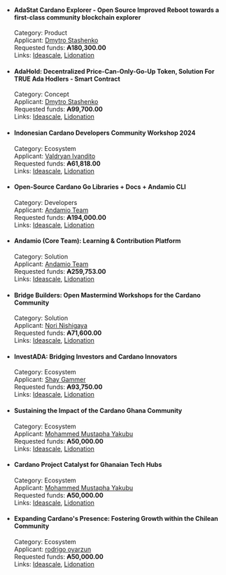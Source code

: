 * #### AdaStat Cardano Explorer - Open Source Improved Reboot towards a first-class community blockchain explorer
  Category: Product  
  Applicant: [Dmytro Stashenko](https://cardano.ideascale.com/c/profile/128371)  
  Requested funds: **₳180,300.00**  
  Links: [Ideascale](https://cardano.ideascale.com/c/idea/112452), [Lidonation](https://www.lidonation.com/en/proposals/adastat-cardano-explorer-open-source-improved-reboot-towards-a-first-class-community-blockchain-explorer-f11)  

* #### AdaHold: Decentralized Price-Can-Only-Go-Up Token, Solution For TRUE Ada Hodlers - Smart Contract
  Category: Concept  
  Applicant: [Dmytro Stashenko](https://cardano.ideascale.com/c/profile/128371)  
  Requested funds: **₳99,700.00**  
  Links: [Ideascale](https://cardano.ideascale.com/c/idea/111587), [Lidonation](https://www.lidonation.com/en/proposals/adahold-decentralized-price-can-only-go-up-token-solution-for-true-ada-hodlers-smart-contract-f11)

* #### Indonesian Cardano Developers Community Workshop 2024
  Category: Ecosystem  
  Applicant: [Valdryan Ivandito](https://cardano.ideascale.com/c/profile/189951)  
  Requested funds: **₳61,818.00**  
  Links: [Ideascale](https://cardano.ideascale.com/c/idea/111720), [Lidonation](https://www.lidonation.com/en/proposals/indonesian-cardano-developers-community-workshop-2024-f11)

* #### Open-Source Cardano Go Libraries + Docs + Andamio CLI
  Category: Developers  
  Applicant: [Andamio Team](https://cardano.ideascale.com/c/profile/190751)  
  Requested funds: **₳194,000.00**  
  Links: [Ideascale](https://cardano.ideascale.com/c/idea/113455), [Lidonation](https://www.lidonation.com/en/proposals/open-source-cardano-go-libraries-docs-andamio-cli-f11)
  
* #### Andamio (Core Team): Learning & Contribution Platform
  Category: Solution  
  Applicant: [Andamio Team](https://cardano.ideascale.com/c/profile/190751)   
  Requested funds: **₳259,753.00**  
  Links: [Ideascale](https://cardano.ideascale.com/c/idea/113692), [Lidonation](https://www.lidonation.com/en/proposals/andamio-core-team-learning-contribution-platform-f11)
    
* #### Bridge Builders: Open Mastermind Workshops for the Cardano Community
  Category: Solution  
  Applicant: [Nori Nishigaya](https://cardano.ideascale.com/c/profile/146513)   
  Requested funds: **₳71,600.00**  
  Links: [Ideascale](https://cardano.ideascale.com/c/idea/113526), [Lidonation](https://www.lidonation.com/en/proposals/bridge-builders-open-mastermind-workshops-for-the-cardano-community-f11)
      
* #### InvestADA: Bridging Investors and Cardano Innovators
  Category: Ecosystem  
  Applicant: [Shay Gammer](https://cardano.ideascale.com/c/profile/194635)   
  Requested funds: **₳93,750.00**  
  Links: [Ideascale](https://cardano.ideascale.com/c/idea/114503), [Lidonation](https://www.lidonation.com/en/proposals/investada-bridging-investors-and-cardano-innovators-f11)
  
* #### Sustaining the Impact of the Cardano Ghana Community
  Category: Ecosystem  
  Applicant: [Mohammed Mustapha Yakubu](https://cardano.ideascale.com/c/profile/169085)   
  Requested funds: **₳50,000.00**  
  Links: [Ideascale](https://cardano.ideascale.com/c/idea/112090), [Lidonation](https://www.lidonation.com/en/proposals/sustaining-the-impact-of-the-cardano-ghana-community-f11)

* #### Cardano Project Catalyst for Ghanaian Tech Hubs
  Category: Ecosystem  
  Applicant: [Mohammed Mustapha Yakubu](https://cardano.ideascale.com/c/profile/169085)   
  Requested funds: **₳50,000.00**  
  Links: [Ideascale](https://cardano.ideascale.com/c/idea/113834), [Lidonation](https://www.lidonation.com/en/proposals/cardano-project-catalyst-for-ghanaian-tech-hubs-f11)
  
* #### Expanding Cardano's Presence: Fostering Growth within the Chilean Community
  Category: Ecosystem  
  Applicant: [rodrigo oyarzun](https://cardano.ideascale.com/c/profile/132117)   
  Requested funds: **₳50,000.00**  
  Links: [Ideascale](https://cardano.ideascale.com/c/idea/113970), [Lidonation](https://www.lidonation.com/en/proposals/expanding-cardanos-presence-fostering-growth-within-the-chilean-community-f11)

